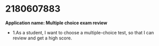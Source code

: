 # 2180607883
**Application name: Multiple choice exam review**
 - 1.As a student, I want to choose a multiple-choice test, so that I can review and get a high score.
